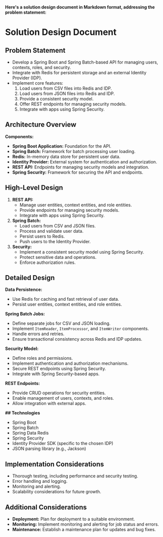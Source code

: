 **Here's a solution design document in Markdown format, addressing the problem statement:**

# Solution Design Document

## Problem Statement

- Develop a Spring Boot and Spring Batch-based API for managing users, contexts, roles, and security.
- Integrate with Redis for persistent storage and an external Identity Provider (IDP).
- Implement core features:
    1. Load users from CSV files into Redis and IDP.
    2. Load users from JSON files into Redis and IDP.
    3. Provide a consistent security model.
    4. Offer REST endpoints for managing security models.
    5. Integrate with apps using Spring Security.

## Architecture Overview

**Components:**

- **Spring Boot Application:** Foundation for the API.
- **Spring Batch:** Framework for batch processing user loading.
- **Redis:** In-memory data store for persistent user data.
- **Identity Provider:** External system for authentication and authorization.
- **REST API:** Endpoints for managing security models and integration.
- **Spring Security:** Framework for securing the API and endpoints.

## High-Level Design

1. **REST API:**
    - Manage user entities, context entities, and role entities.
    - Provide endpoints for managing security models.
    - Integrate with apps using Spring Security.
2. **Spring Batch:**
    - Load users from CSV and JSON files.
    - Process and validate user data.
    - Persist users to Redis.
    - Push users to the Identity Provider.
3. **Security:**
    - Implement a consistent security model using Spring Security.
    - Protect sensitive data and operations.
    - Enforce authorization rules.

## Detailed Design

**Data Persistence:**

- Use Redis for caching and fast retrieval of user data.
- Persist user entities, context entities, and role entities.

**Spring Batch Jobs:**

- Define separate jobs for CSV and JSON loading.
- Implement `ItemReader`, `ItemProcessor`, and `ItemWriter` components.
- Handle errors and retries.
- Ensure transactional consistency across Redis and IDP updates.

**Security Model:**

- Define roles and permissions.
- Implement authentication and authorization mechanisms.
- Secure REST endpoints using Spring Security.
- Integrate with Spring Security-based apps.

**REST Endpoints:**

- Provide CRUD operations for security entities.
- Enable management of users, contexts, and roles.
- Allow integration with external apps.

**## Technologies**

- Spring Boot
- Spring Batch
- Spring Data Redis
- Spring Security
- Identity Provider SDK (specific to the chosen IDP)
- JSON parsing library (e.g., Jackson)

## Implementation Considerations

- Thorough testing, including performance and security testing.
- Error handling and logging.
- Monitoring and alerting.
- Scalability considerations for future growth.

## Additional Considerations

- **Deployment:** Plan for deployment to a suitable environment.
- **Monitoring:** Implement monitoring and alerting for job status and errors.
- **Maintenance:** Establish a maintenance plan for updates and bug fixes.
